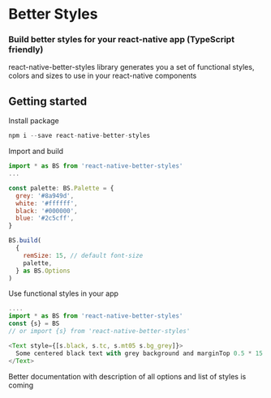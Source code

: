 # Better Styles
### Build better styles for your react-native app (TypeScript friendly)

react-native-better-styles library generates you a set of functional styles, colors and sizes to use in your react-native components

## Getting started

Install package

```javascript
npm i --save react-native-better-styles
```


Import and build
```javascript
import * as BS from 'react-native-better-styles'
...

const palette: BS.Palette = {
  grey: '#8a949d',
  white: '#ffffff',
  black: '#000000',
  blue: '#2c5cff',
}

BS.build(
  {
    remSize: 15, // default font-size
    palette,
  } as BS.Options
)

```

Use functional styles in your app
```javascript
....
import * as BS from 'react-native-better-styles'
const {s} = BS
// or import {s} from 'react-native-better-styles'

<Text style={[s.black, s.tc, s.mt05 s.bg_grey]}>
  Some centered black text with grey background and marginTop 0.5 * 15 (remSize)
</Text>

```

Better documentation with description of all options and list of styles is coming
